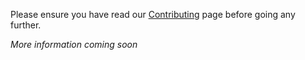 Please ensure you have read our [Contributing](./Contributing) page before going any further.

_More information coming soon_